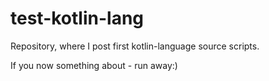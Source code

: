 # test-kotlin-lang

Repository, where I post first kotlin-language source scripts.

If you now something about - run away:)
